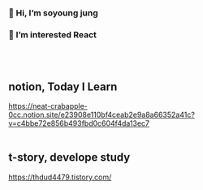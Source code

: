 ### 👋 Hi, I’m soyoung jung 
### 👀 I’m interested React
<br>
<br>

## notion, Today I Learn<br>
https://neat-crabapple-0cc.notion.site/e23908e110bf4ceab2e9a8a66352a41c?v=c4bbe72e856b493fbd0c604f4da13ec7
<br>
<br>

## t-story, develope study
https://thdud4479.tistory.com/
